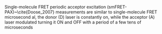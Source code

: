 Single-molecule FRET periodic acceptor excitation (smFRET-PAX)~\cite{Doose_2007} measurements are similar to single-molecule FRET microsecond al, the
donor (D) laser is constantly on, while the acceptor (A) laser modulated
turning it ON and OFF with a period of a few tens of microseconds